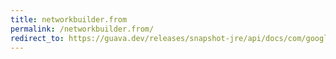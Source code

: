 ```yaml
---
title: networkbuilder.from
permalink: /networkbuilder.from/
redirect_to: https://guava.dev/releases/snapshot-jre/api/docs/com/google/common/graph/NetworkBuilder.html#from-com.google.common.graph.Network-
---
```


